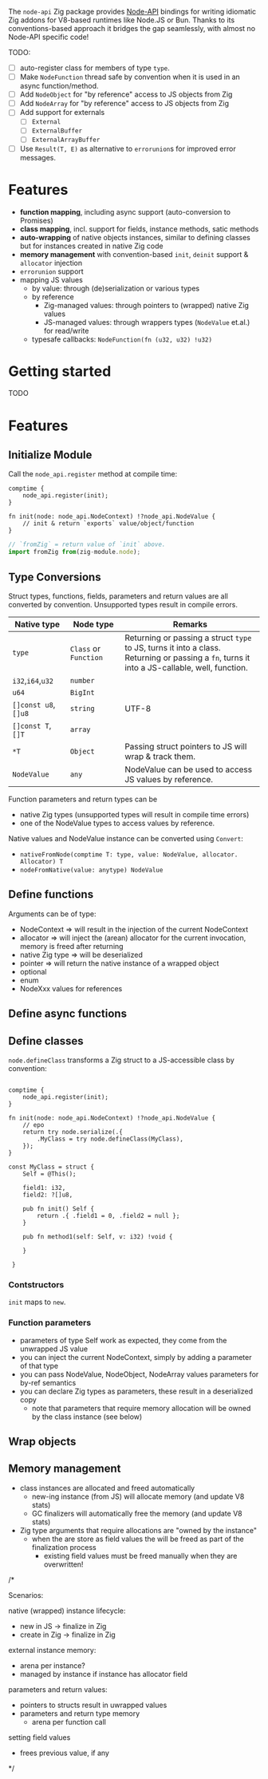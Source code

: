 The `node-api` Zig package provides [Node-API](https://nodejs.org/api/n-api.html) bindings for writing idiomatic Zig addons for V8-based runtimes like Node.JS or Bun.
Thanks to its conventions-based approach it bridges the gap seamlessly, with almost no Node-API specific code!

TODO:

- [ ] auto-register class for members of type `type`.
- [ ] Make `NodeFunction` thread safe by convention when it is used in an async function/method.
- [ ] Add `NodeObject` for "by reference" access to JS objects from Zig
- [ ] Add `NodeArray` for "by reference" access to JS objects from Zig
- [ ] Add support for externals
  - [ ] `External`
  - [ ] `ExternalBuffer`
  - [ ] `ExternalArrayBuffer`
- [ ] Use `Result(T, E)` as alternative to `errorunion`s for improved error messages.

# Features

- **function mapping**, including async support (auto-conversion to Promises)
- **class mapping**, incl. support for fields, instance methods, satic methods
- **auto-wrapping** of native objects instances, similar to defining classes but for instances created in native Zig code
- **memory management** with convention-based `init`, `deinit` support & `allocator` injection
- `errorunion` support
- mapping JS values
  - by value: through (de)serialization or various types
  - by reference
    - Zig-managed values: through pointers to (wrapped) native Zig values
    - JS-managed values: through wrappers types (`NodeValue` et.al.) for read/write
  - typesafe callbacks: `NodeFunction(fn (u32, u32) !u32)`

# Getting started


TODO

# Features

## Initialize Module

Call the `node_api.register` method at compile time:

```Zig
comptime {
    node_api.register(init);
}

fn init(node: node_api.NodeContext) !?node_api.NodeValue {
    // init & return `exports` value/object/function
}
```

```TypeScript
// `fromZig` = return value of `init` above.
import fromZig from(zig-module.node);
```

## Type Conversions

Struct types, functions, fields, parameters and return values are all converted by convention.
Unsupported types result in compile errors.

|Native type|Node type|Remarks|
|-|-|-|
|`type`|`Class` or `Function`|Returning or passing a struct `type` to JS, turns it into a class.<br>Returning or passing a `fn`, turns it into a JS-callable, well, function. |
|`i32`,`i64`,`u32`|`number`| |
|`u64`|`BigInt`| |
|`[]const u8`, `[]u8`|`string`|UTF-8|
|`[]const T`, `[]T`|`array`| |
|`*T`|`Object`|Passing struct pointers to JS will wrap & track them.|
|`NodeValue`|`any`|NodeValue can be used to access JS values by reference.|

Function parameters and return types can be
- native Zig types (unsupported types will result in compile time errors)
- one of the NodeValue types to access values by reference.

Native values and NodeValue instance can be converted using `Convert`:
- `nativeFromNode(comptime T: type, value: NodeValue, allocator. Allocator) T`
- `nodeFromNative(value: anytype) NodeValue`

## Define functions

Arguments can be of type:

- NodeContext => will result in the injection of the current NodeContext
- allocator => will inject the (arean) allocator for the current invocation, memory is freed after returning
- native Zig type => will be deserialized
- pointer => will return the native instance of a wrapped object
- optional
- enum
- NodeXxx values for references
## Define async functions


## Define classes

`node.defineClass` transforms a Zig struct to a JS-accessible class by convention:




```zig

comptime {
    node_api.register(init);
}

fn init(node: node_api.NodeContext) !?node_api.NodeValue {
    // epo
    return try node.serialize(.{
        .MyClass = try node.defineClass(MyClass),
    });
}

const MyClass = struct {
    Self = @This();

    field1: i32,
    field2: ?[]u8,

    pub fn init() Self {
        return .{ .field1 = 0, .field2 = null };
    }

    pub fn method1(self: Self, v: i32) !void {

    }

 }

```


### Contstructors

`init` maps to `new`.

### Function parameters

- parameters of type Self work as expected, they come from the unwrapped JS value
- you can inject the current NodeContext, simply by adding a parameter of that type
- you can pass NodeValue, NodeObject, NodeArray values parameters for by-ref semantics
- you can declare Zig types as parameters, these result in a deserialized copy
  - note that parameters that require memory allocation will be owned by the class instance (see below)

## Wrap objects

## Memory management



- class instances are allocated and freed automatically
  - new-ing instance (from JS) will allocate memory (and update V8 stats)
  - GC finalizers will automatically free the memory (and update V8 stats)
- Zig type arguments that require allocations are "owned by the instance"
  - when the are store as field values the will be freed as part of the finalization process
    - existing field values must be freed manually when they are overwritten!




/*

Scenarios:

native (wrapped) instance lifecycle:
- new in JS -> finalize in Zig
- create in Zig -> finalize in Zig

external instance memory:
- arena per instance?
- managed by instance if instance has allocator field

parameters and return values:
- pointers to structs result in uwrapped values
- parameters and return type memory
  - arena per function call

setting field values
- frees previous value, if any


 */